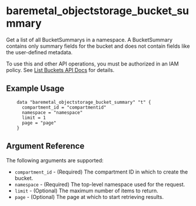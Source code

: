 # baremetal\_objectstorage\_bucket\_summary

Get a list of all BucketSummarys in a namespace. A BucketSummary contains only summary fields for the bucket and does not contain fields like the user-defined metadata.

To use this and other API operations, you must be authorized in an IAM policy.
See [List Buckets API Docs](https://docs.us-az-phoenix-1.oracleiaas.com/api/#/en/objectstorage/20160918/BucketSummary/ListBuckets) for details.


## Example Usage

```
    data "baremetal_objectstorage_bucket_summary" "t" {
      compartment_id = "compartmentid"
      namespace = "namespace"
      limit = 1
      page = "page"
    }
```

## Argument Reference

The following arguments are supported:

* `compartment_id` - (Required) The compartment ID in which to create the bucket.
* `namespace` - (Required) The top-level namespace used for the request.
* `limit` - (Optional) The maximum number of items to return.
* `page` - (Optional) The page at which to start retrieving results.
